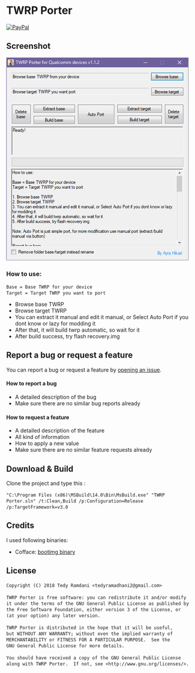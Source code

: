 # TWRP Porter

[![PayPal](https://www.paypalobjects.com/webstatic/mktg/Logo/pp-logo-200px.png)](https://paypal.me/AyraHikari)

## Screenshot

[![Screenshot](https://raw.githubusercontent.com/AyraHikari/TWRP-Porter/master/TWRPPorter.png)](https://raw.githubusercontent.com/AyraHikari/TWRP-Porter/master/TWRPPorter.png)

### How to use:

```
Base = Base TWRP for your device
Target = Target TWRP you want to port
```

* Browse base TWRP
* Browse target TWRP
* You can extract it manual and edit it manual, or Select Auto Port if you dont know or lazy for modding it
* After that, it will build twrp automatic, so wait for it
* After build success, try flash recovery.img

## Report a bug or request a feature

You can report a bug or request a feature by [opening an issue](https://github.com/AyraHikari/TWRP-Porter/issues/new).

#### How to report a bug
* A detailed description of the bug
* Make sure there are no similar bug reports already

#### How to request a feature
* A detailed description of the feature
* All kind of information
* How to apply a new value
* Make sure there are no similar feature requests already

## Download & Build

Clone the project and type this :
	
```
"C:\Program Files (x86)\MSBuild\14.0\Bin\MsBuild.exe" "TWRP Porter.sln" /t:Clean,Build /p:Configuration=Release /p:TargetFramework=v3.0
```

## Credits

I used following binaries:

* Cofface: [bootimg binary](https://github.com/cofface/android_bootimg)

## License

    Copyright (C) 2018 Tedy Ramdani <tedyramadhani2@gmail.com>
    
    TWRP Porter is free software: you can redistribute it and/or modify
    it under the terms of the GNU General Public License as published by
    the Free Software Foundation, either version 3 of the License, or
    (at your option) any later version.
    
    TWRP Porter is distributed in the hope that it will be useful,
    but WITHOUT ANY WARRANTY; without even the implied warranty of
    MERCHANTABILITY or FITNESS FOR A PARTICULAR PURPOSE.  See the
    GNU General Public License for more details.
    
    You should have received a copy of the GNU General Public License
    along with TWRP Porter.  If not, see <http://www.gnu.org/licenses/>.
